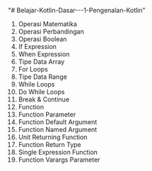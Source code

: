 "# Belajar-Kotlin-Dasar---1-Pengenalan-Kotlin" 


1. Operasi Matematika
2. Operasi Perbandingan
3. Operasi Boolean
4. If Expression
5. When Expression
6. Tipe Data Array
7. For Loops
8. Tipe Data Range
9. While Loops
10. Do While Loops
11. Break & Continue
12. Function
13. Function Parameter
14. Function Default Argument
15. Function Named Argument
16. Unit Returning Function
17. Function Return Type
18. Single Expression Function
19. Function Varargs Parameter

